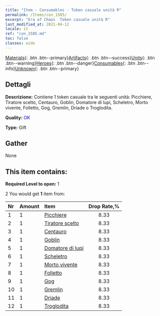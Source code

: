 ```yaml
---
title: "Item - Consumables - Token casuale unità R"
permalink: /Items/con_1585/
excerpt: "Era of Chaos  Token casuale unità R"
last_modified_at: 2021-04-12
locale: it
ref: "con_1585.md"
toc: false
classes: wide
---
```

 [Materials](/it/Items/){: .btn .btn--primary}[Artifacts](/it/Items/Artifacts/){: .btn .btn--success}[Units](/it/Items/Units/){: .btn .btn--warning}[Heroes](/it/Items/Heroes/){: .btn .btn--danger}[Consumables](/it/Items/Consumables/){: .btn .btn--info}[Unknown](/it/Items/Unknown/){: .btn .btn--primary}

## Dettagli
 **Descrizione:** Contiene 1 token casuale tra le seguenti unità: Picchiere, Tiratore scelto, Centauro, Goblin, Domatore di lupi, Scheletro, Morto vivente, Folletto, Gog, Gremlin, Driade o Troglodita.

 **Quality:** <span style="color: #0000CD">OK</span>

 **Type:** Gift

## Gather

  None

## This item contains:

 **Required Level to open:** 1

 2 You would get **1** item  from:

  | Nr | Amount |     Item    | Drop Rate,% |
  |:---|:-------|:------------|:---------:|
  | 1 | 1 | [Picchiere](/it/Items/unt_190/) | 8.33 | 
  | 2 | 1 | [Tiratore scelto](/it/Items/unt_191/) | 8.33 | 
  | 3 | 1 | [Centauro](/it/Items/unt_199/) | 8.33 | 
  | 4 | 1 | [Goblin](/it/Items/unt_217/) | 8.33 | 
  | 5 | 1 | [Domatore di lupi](/it/Items/unt_218/) | 8.33 | 
  | 6 | 1 | [Scheletro](/it/Items/unt_208/) | 8.33 | 
  | 7 | 1 | [Morto vivente](/it/Items/unt_209/) | 8.33 | 
  | 8 | 1 | [Folletto](/it/Items/unt_226/) | 8.33 | 
  | 9 | 1 | [Gog](/it/Items/unt_227/) | 8.33 | 
  | 10 | 1 | [Gremlin](/it/Items/unt_235/) | 8.33 | 
  | 11 | 1 | [Driade](/it/Items/unt_262/) | 8.33 | 
  | 12 | 1 | [Troglodita](/it/Items/unt_244/) | 8.33 | 
